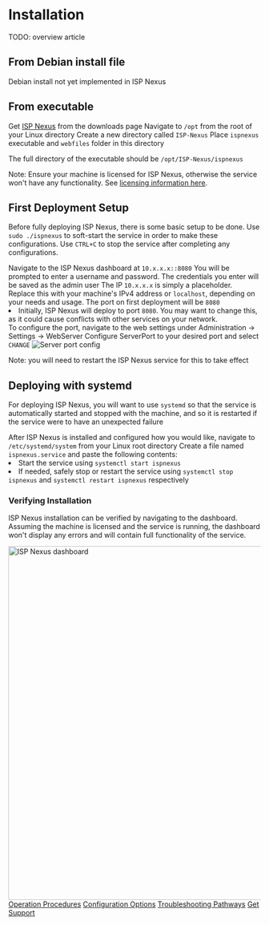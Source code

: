 # Installation

<warning>TODO: overview article</warning>

## From Debian install file

<warning>Debian install not yet implemented in ISP Nexus</warning>

## From executable

<procedure title="Get the Executable">
    <step>Get <a href="https://www.aspensmart.net/">ISP Nexus</a> from the downloads page</step>
    <step>Navigate to <code>/opt</code> from the root of your Linux directory</step>
    <step>Create a new directory called <code>ISP-Nexus</code></step>
    <step>Place <code>ispnexus</code> executable and <code>webfiles</code> folder in this directory</step>
    <p>The full directory of the executable should be <code>/opt/ISP-Nexus/ispnexus</code></p>
</procedure>

<tip>
    Note: Ensure your machine is licensed for ISP Nexus,
    otherwise the service won't have any functionality.
    See <a href="Licensing.md">licensing information here</a>.
</tip>

## First Deployment Setup

<p>
    Before fully deploying ISP Nexus, there is some basic setup to be done.
    Use <code>sudo ./ispnexus</code> to soft-start the service in order to make these configurations.
    Use <code>CTRL+C</code> to stop the service after completing any configurations.
</p>

<procedure title="Creating Initial User">
    <step>Navigate to the ISP Nexus dashboard at <code>10.x.x.x::8080</code></step>
    <step>You will be prompted to enter a username and password.
    The credentials you enter will be saved as the <control>admin</control> user</step>
</procedure>

<tip>
    The IP <code>10.x.x.x</code> is simply a placeholder.
    Replace this with your machine's IPv4 address or <code>localhost</code>, depending on your needs and usage.
    The port on first deployment will be <code>8080</code>
</tip>

<procedure title="Configuring ISP Nexus Port">
    <list>
        <li>
            Initially, ISP Nexus will deploy to port <code>8080</code>. You may want to change this,
            as it could cause conflicts with other services on your network.
        </li>
    </list>
    <step>To configure the port, navigate to the web settings
    under <control>Administration → Settings → WebServer</control></step>
    <step>Configure <control>ServerPort</control> to your desired port and select <code>CHANGE</code></step>
    <img src="server-port.png" alt="Server port config" border-effect="line"/>
</procedure>

<tip>Note: you will need to restart the ISP Nexus service for this to take effect</tip>

## Deploying with systemd

<p>
    For deploying ISP Nexus, you will want to use <code>systemd</code> so
    that the service is automatically started and stopped with the machine, and so
    it is restarted if the service were to have an unexpected failure
</p>

<procedure title="Setting up systemd">
    <step>After ISP Nexus is installed and configured how you would like,
    navigate to <code>/etc/systemd/system</code> from your Linux root directory</step>
    <step>Create a file named <code>ispnexus.service</code> and paste the following contents:</step>
    <code-block src="ispnexus-service.kt"></code-block>
</procedure>

<list>
<li>Start the service using <code>systemctl start ispnexus</code></li>
<li>If needed, safely stop or restart the service using <code>systemctl stop ispnexus</code> and
<code>systemctl restart ispnexus</code> respectively</li>
</list>

### Verifying Installation

ISP Nexus installation can be verified by navigating to the dashboard.
Assuming the machine is licensed and the service is running, the dashboard won't display
any errors and will contain full functionality of the service.

<img src="dashboard.png" alt="ISP Nexus dashboard" border-effect="line" width="706"/>

<seealso style="cards">
    <category ref="related">
        <a href="Operation.md" summary="Get started with operating and maintaining your new service">
            Operation Procedures</a>
        <a href="Configuration.md" summary="Learn about ISP Nexus configuration options">
            Configuration Options</a>
        <a href="Troubleshooting.md" summary="Prepare for outages before they arrive">
            Troubleshooting Pathways</a>
        <a href="Support.md" summary="Contact Aspen Wireless">
            Get Support</a>
    </category>
</seealso>